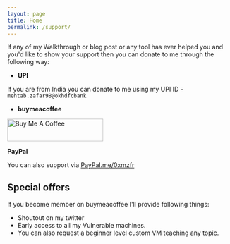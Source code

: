 ```yaml
---
layout: page
title: Home
permalink: /support/
---
```


If any of my Walkthrough or blog post or any tool has ever helped you and you'd like to show your support then you can donate to me through the following way:

* __UPI__

If you are from India you can donate to me using my UPI ID - `mehtab.zafar98@okhdfcbank`

* __buymeacoffee__

<a href="https://www.buymeacoffee.com/mzfr" target="_blank"><img src="https://cdn.buymeacoffee.com/buttons/lato-blue.png" alt="Buy Me A Coffee" style="height: 51px !important;width: 217px !important;" ></a>

<a href="http://paypal.me/0xmzfr" target="_blank"><i class="fab fa-paypal fa-2x"></i></a> __PayPal__ 

You can also support via [PayPal.me/0xmzfr](https://www.paypal.me/0xmzfr)


## Special offers

If you become member on buymeacoffee I'll provide following things:

* Shoutout on my twitter
* Early access to all my Vulnerable machines.
* You can also request a beginner level custom VM teaching any topic.

